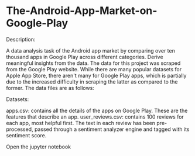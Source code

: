# The-Android-App-Market-on-Google-Play

Description:

A data analysis task of the Android app market by comparing over ten thousand apps in Google Play across different categories. 
Derive meaningful insights from the data.
The data for this project was scraped from the Google Play website. While there are many popular datasets for Apple App Store, there aren't many for Google Play apps, which is partially due to the increased difficulty in scraping the latter as compared to the former. The data files are as follows:

Datasets:

apps.csv: contains all the details of the apps on Google Play. These are the features that describe an app.
user_reviews.csv: contains 100 reviews for each app, most helpful first. The text in each review has been pre-processed, passed through a sentiment analyzer engine and tagged with its sentiment score.

Open the jupyter notebook
